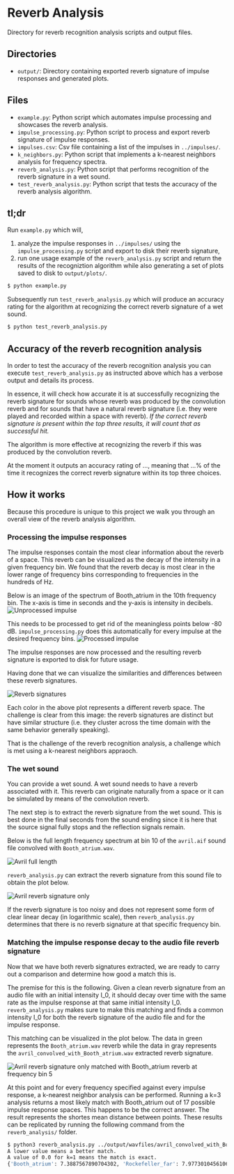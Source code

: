 # Reverb Analysis

Directory for reverb recognition analysis scripts and output files.

## Directories

* <code>output/</code>: Directory containing exported reverb signature of impulse responses and generated plots.

## Files

* <code>example.py</code>: Python script which automates impulse processing and showcases the reverb analysis.
* <code>impulse_processing.py</code>: Python script to process and export reverb signature of impulse responses.
* <code>impulses.csv</code>: Csv file containing a list of the impulses in <code>../impulses/</code>.
* <code>k_neighbors.py</code>: Python script that implements a k-nearest neighbors analysis for frequency spectra.
* <code>reverb_analysis.py</code>: Python script that performs recognition of the reverb signature in a wet sound.
* <code>test_reverb_analysis.py</code>: Python script that tests the accuracy of the reverb analysis algorithm.

## tl;dr

Run <code>example.py</code> which will,

1. analyze the impulse responses in <code>../impulses/</code> using the <code>impulse_processing.py</code> script and export to disk their reverb signature,
2. run one usage example of the <code>reverb_analysis.py</code> script and return the results of the recogniztion algorithm while also generating a set of plots saved to disk to <code>output/plots/</code>.

```sh
$ python example.py
```

Subsequently run <code>test_reverb_analysis.py</code> which will produce an accuracy rating for the algorithm at recognizing the correct reverb signature of a wet sound.

```sh
$ python test_reverb_analysis.py
```

## Accuracy of the reverb recognition analysis

In order to test the accuracy of the reverb recognition analysis you can execute <code>test_reverb_analysis.py</code> as instructed above which has a verbose output and details its process.

In essence, it will check how accurate it is at successfully recognizing the reverb signature for sounds whose reverb was produced by the convolution reverb and for sounds that have a natural reverb signature (i.e. they were played and recorded within a space with reverb). <em>If the correct reverb signature is present within the top three results, it will count that as successful hit.</em>

The algorithm is more effective at recognizing the reverb if this was produced by the convolution reverb.

At the moment it outputs an accuracy rating of ..., meaning that ...% of the time it recognizes the correct reverb signature within its top three choices.

## How it works

Because this procedure is unique to this project we walk you through an overall view of the reverb analysis algorithm.

### Processing the impulse responses

The impulse responses contain the most clear information about the reverb of a space. This reverb can be visualized as the decay of the intensity in a given frequency bin. We found that the reverb decay is most clear in the lower range of frequency bins corresponding to frequencies in the hundreds of Hz.

Below is an image of the spectrum of Booth_atrium in the 10th frequency bin. The x-axis is time in seconds and the y-axis is intensity in decibels.
![Unprocessed impulse](output/readme_plots/Booth_atrium_bin_10.png "Frequency bin 10 of Booth_atrium")

This needs to be processed to get rid of the meaningless points below -80 dB. <code>impulse_processing.py</code> does this automatically for every impulse at the desired frequency bins.
![Processed impulse](output/readme_plots/Booth_atriumbin_10.png "Frequency bin 10 of Booth_atrium")

The impulse responses are now processed and the resulting reverb signature is exported to disk for future usage.

Having done that we can visualize the similarities and differences between these reverb signatures.

![Reverb signatures](output/readme_plots/processed_impulses_bin_10.png "Reverb signatures at frequency bin 10")

Each color in the above plot represents a different reverb space. The challenge is clear from this image: the reverb signatures are distinct but have similar structure (i.e. they cluster across the time domain with the same behavior generally speaking).

That is the challenge of the reverb recognition analysis, a challenge which is met using a k-nearest neighbors appraoch.

### The wet sound

You can provide a wet sound. A wet sound needs to have a reverb associated with it. This reverb can originate naturally from a space or it can be simulated by means of the convolution reverb.

The next step is to extract the reverb signature from the wet sound. This is best done in the final seconds from the sound ending since it is here that the source signal fully stops and the reflection signals remain.

Below is the full length frequency spectrum at bin 10 of the <code>avril.aif</code> sound file convolved with <code>Booth_atrium.wav</code>.

![Avril full length](output/readme_plots/bin_10_avril_convolved_with_booth.png "Full length spectrum of avril.aif convolved with Booth atrium at frequency bin 10")

<code>reverb_analysis.py</code> can extract the reverb signature from this sound file to obtain the plot below.

![Avril reverb signature only](output/readme_plots/avril_convolved_with_Booth_atrium_bin_10.png "Reverb signature only spectrum of avril.aif convolved with Booth atrium at frequency bin 10")

If the reverb signature is too noisy and does not represent some form of clear linear decay (in logarithmic scale), then <code>reverb_analysis.py</code> determines that there is no reverb signature at that specific frequency bin.

### Matching the impulse response decay to the audio file reverb signature

Now that we have both reverb signatures extracted, we are ready to carry out a comparison and determine how good a match this is.

The premise for this is the following. Given a clean reverb signature from an audio file with an initial intensity I_0, it should decay over time with the same rate as the impulse response at that same initial intensity I_0. <code>reverb_analysis.py</code> makes sure to make this matching and finds a common intensity I_0 for both the reverb signature of the audio file and for the impulse response.

This matching can be visualized in the plot below. The data in green represents the <code>Booth_atrium.wav</code> reverb while the data in gray represents the <code>avril_convolved_with_Booth_atrium.wav</code> extracted reverb signature.

![Avril reverb signature only matched with Booth_atrium reverb at frequency bin 5](output/readme_plots/convolved_Booth_atrium_bin_5.png "Avril reverb signature only matched with Booth_atrium reverb at frequency bin 5")

At this point and for every frequency specified against every impulse response, a k-nearest neighbor analysis can be performed. Running a k=3 analysis returns a most likely match with Booth_atrium out of 17 possible impulse response spaces. This happens to be the correct answer. The result represents the shortes mean distance between points. These results can be replicated by running the following command from the <code>reverb_analysis/</code> folder.

```sh
$ python3 reverb_analysis.py ../output/wavfiles/avril_convolved_with_Booth_atrium.wav 3 True
A lower value means a better match.
A value of 0.0 for k=1 means the match is exact.
{'Booth_atrium': 7.3887567890704302, 'Rockefeller_far': 7.9773010456106146, 'Rockefeller_center': 7.6713388716633464}
```






